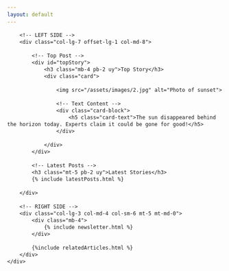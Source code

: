 ```yaml
---
layout: default
---
```


<div class="container-fluid">
	<div class="row">

		<!-- LEFT SIDE -->
		<div class="col-lg-7 offset-lg-1 col-md-8">
			
			<!-- Top Post -->
			<div id="topStory">
				<h3 class="mb-4 pb-2 uy">Top Story</h3>
				<div class="card">

					<img src="/assets/images/2.jpg" alt="Photo of sunset">

					<!-- Text Content -->
					<div class="card-block">
						<h5 class="card-text">The sun disappeared behind the horizon today. Experts claim it could be gone for good!</h5>
					</div>

				</div>
			</div>

			<!-- Latest Posts -->
			<h3 class="mt-5 pb-2 uy">Latest Stories</h3>
			{% include latestPosts.html %}
			
		</div>
		
		<!-- RIGHT SIDE -->
		<div class="col-lg-3 col-md-4 col-sm-6 mt-5 mt-md-0">
			<div class="mb-4">
				{% include newsletter.html %}
			</div>
			
			{%include relatedArticles.html %}
		</div>
	</div>

</div>